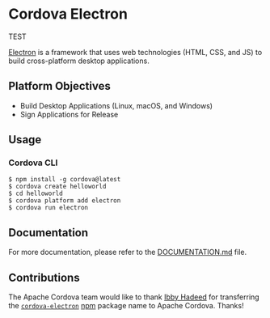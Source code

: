 <!--
#
# Licensed to the Apache Software Foundation (ASF) under one
# or more contributor license agreements.  See the NOTICE file
# distributed with this work for additional information
# regarding copyright ownership.  The ASF licenses this file
# to you under the Apache License, Version 2.0 (the
# "License"); you may not use this file except in compliance
# with the License.  You may obtain a copy of the License at
#
# http://www.apache.org/licenses/LICENSE-2.0
#
# Unless required by applicable law or agreed to in writing,
# software distributed under the License is distributed on an
# "AS IS" BASIS, WITHOUT WARRANTIES OR CONDITIONS OF ANY
#  KIND, either express or implied.  See the License for the
# specific language governing permissions and limitations
# under the License.
#
-->

# Cordova Electron

TEST

[Electron](https://electronjs.org) is a framework that uses web technologies (HTML, CSS, and JS) to build cross-platform desktop applications.

## Platform Objectives

- Build Desktop Applications (Linux, macOS, and Windows)
- Sign Applications for Release

## Usage

### Cordova CLI

```shell
$ npm install -g cordova@latest
$ cordova create helloworld
$ cd helloworld
$ cordova platform add electron
$ cordova run electron
```

<!-- 
@todo investigate standalone implementation. The current implementation uses paths that cordova-cli understands while standalone does not recognize them. As the standalone implementation does not work as expected in the current release and is not targeted for this release, please use cordova-cli.

## Standalone
1. Download the latest release from: [Apache Release Distribution](https://dist.apache.org/repos/dist/release/cordova/platforms/)
2. Extract `cordova-electron-#.#.#.tgz`.
3. Change the working directory to the extracted package.
4. Install package dependencies.

    `npm install`

5. Create new project with standalone binaraies.

```
$ ./bin/create helloworld
$ cd helloworld
$ ./cordova/run
```
-->

## Documentation

For more documentation, please refer to the [DOCUMENTATION.md](https://github.com/apache/cordova-electron/blob/master/DOCUMENTATION.md) file.

## Contributions

The Apache Cordova team would like to thank [Ibby Hadeed](https://www.npmjs.com/~ihadeed) for transferring the [`cordova-electron`](https://www.npmjs.com/package/cordova-electron) [npm](https://npmjs.com) package name to Apache Cordova. Thanks!
